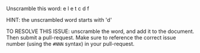Unscramble this word: e l e t c d f

HINT: the unscrambled word starts with 'd'



TO RESOLVE THIS ISSUE: unscramble the word, and add it to the document. Then submit a pull-request.  Make sure to reference the correct issue  number (using the `#NNN` syntax) in your pull-request. 
